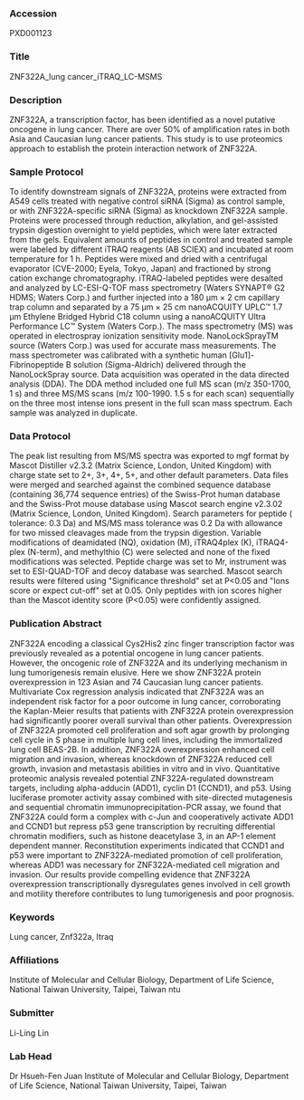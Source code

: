 ### Accession
PXD001123

### Title
ZNF322A_lung cancer_iTRAQ_LC-MSMS

### Description
ZNF322A, a transcription factor, has been identified as a novel putative oncogene in lung cancer. There are over 50% of amplification rates in both Asia and Caucasian lung cancer patients. This study is to use proteomics approach to establish the protein interaction network of ZNF322A.

### Sample Protocol
To identify downstream signals of ZNF322A, proteins were extracted from A549 cells treated with negative control siRNA (Sigma) as control sample, or with ZNF322A-specific siRNA (Sigma) as knockdown ZNF322A sample. Proteins were processed through reduction, alkylation, and gel-assisted trypsin digestion overnight to yield peptides, which were later extracted from the gels. Equivalent amounts of peptides in control and treated sample were labeled by different iTRAQ reagents (AB SCIEX) and incubated at room temperature for 1 h. Peptides were mixed and dried with a centrifugal evaporator (CVE-2000; Eyela, Tokyo, Japan) and fractioned by strong cation exchange chromatography. iTRAQ-labeled peptides were desalted and analyzed by LC-ESI-Q-TOF mass spectrometry (Waters SYNAPT® G2 HDMS; Waters Corp.) and further injected into a 180 μm × 2 cm capillary trap column and separated by a 75 μm × 25 cm nanoACQUITY UPLC™ 1.7 μm Ethylene Bridged Hybrid C18 column using a nanoACQUITY Ultra Performance LC™ System (Waters Corp.). The mass spectrometry (MS) was operated in electrospray ionization sensitivity mode. NanoLockSprayTM source (Waters Corp.) was used for accurate mass measurements. The mass spectrometer was calibrated with a synthetic human [Glu1]-Fibrinopeptide B solution (Sigma-Aldrich) delivered through the NanoLockSpray source. Data acquisition was operated in the data directed analysis (DDA). The DDA method included one full MS scan (m/z 350-1700, 1 s) and three MS/MS scans (m/z 100-1990. 1.5 s for each scan) sequentially on the three most intense ions present in the full scan mass spectrum. Each sample was analyzed in duplicate.

### Data Protocol
The peak list resulting from MS/MS spectra was exported to mgf format by Mascot Distiller v2.3.2 (Matrix Science, London, United Kingdom) with charge state set to 2+, 3+, 4+, 5+, and other default parameters. Data files were merged and searched against the combined sequence database (containing 36,774 sequence entries) of the Swiss-Prot human database and the Swiss-Prot mouse database using Mascot search engine v2.3.02 (Matrix Science, London, United Kingdom). Search parameters for peptide ( tolerance: 0.3 Da) and MS/MS mass tolerance was 0.2 Da with allowance for two missed cleavages made from the trypsin digestion. Variable modifications of deamidated (NQ), oxidation (M), iTRAQ4plex (K), iTRAQ4-plex (N-term), and methylthio (C) were selected and none of the fixed modifications was selected. Peptide charge was set to Mr, instrument was set to ESI-QUAD-TOF and decoy database was searched. Mascot search results were filtered using "Significance threshold" set at P<0.05 and "Ions score or expect cut-off" set at 0.05. Only peptides with ion scores higher than the Mascot identity score (P<0.05) were confidently assigned.

### Publication Abstract
ZNF322A encoding a classical Cys2His2 zinc finger transcription factor was previously revealed as a potential oncogene in lung cancer patients. However, the oncogenic role of ZNF322A and its underlying mechanism in lung tumorigenesis remain elusive. Here we show ZNF322A protein overexpression in 123 Asian and 74 Caucasian lung cancer patients. Multivariate Cox regression analysis indicated that ZNF322A was an independent risk factor for a poor outcome in lung cancer, corroborating the Kaplan-Meier results that patients with ZNF322A protein overexpression had significantly poorer overall survival than other patients. Overexpression of ZNF322A promoted cell proliferation and soft agar growth by prolonging cell cycle in S phase in multiple lung cell lines, including the immortalized lung cell BEAS-2B. In addition, ZNF322A overexpression enhanced cell migration and invasion, whereas knockdown of ZNF322A reduced cell growth, invasion and metastasis abilities in vitro and in vivo. Quantitative proteomic analysis revealed potential ZNF322A-regulated downstream targets, including alpha-adducin (ADD1), cyclin D1 (CCND1), and p53. Using luciferase promoter activity assay combined with site-directed mutagenesis and sequential chromatin immunoprecipitation-PCR assay, we found that ZNF322A could form a complex with c-Jun and cooperatively activate ADD1 and CCND1 but repress p53 gene transcription by recruiting differential chromatin modifiers, such as histone deacetylase 3, in an AP-1 element dependent manner. Reconstitution experiments indicated that CCND1 and p53 were important to ZNF322A-mediated promotion of cell proliferation, whereas ADD1 was necessary for ZNF322A-mediated cell migration and invasion. Our results provide compelling evidence that ZNF322A overexpression transcriptionally dysregulates genes involved in cell growth and motility therefore contributes to lung tumorigenesis and poor prognosis.

### Keywords
Lung cancer, Znf322a, Itraq

### Affiliations
Institute of Molecular and Cellular Biology, Department of Life Science, National Taiwan University, Taipei, Taiwan
ntu

### Submitter
Li-Ling Lin

### Lab Head
Dr Hsueh-Fen Juan
Institute of Molecular and Cellular Biology, Department of Life Science, National Taiwan University, Taipei, Taiwan


